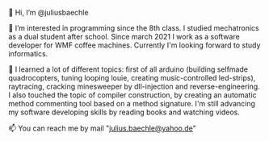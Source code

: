 👋 Hi, I’m @juliusbaechle

👀 I’m interested in programming since the 8th class. I studied mechatronics as a dual student after school. Since march 2021 I work as a software developer for WMF coffee machines. Currently I'm looking forward to study informatics.

🌱 I learned a lot of different topics: first of all arduino (building selfmade quadrocopters, tuning looping louie, creating music-controlled led-strips), raytracing, cracking minesweeper by dll-injection and reverse-engineering. I also touched the topic of compiler construction, by creating an automatic method commenting tool based on a method signature. I'm still advancing my software developing skills by reading books and watching videos.

📫 You can reach me by mail "julius.baechle@yahoo.de"

<!---
juliusbaechle/juliusbaechle is a ✨ special ✨ repository because its `README.md` (this file) appears on your GitHub profile.
You can click the Preview link to take a look at your changes.
--->
